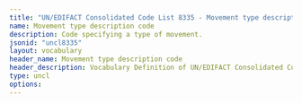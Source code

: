 ```yaml
---
title: "UN/EDIFACT Consolidated Code List 8335 - Movement type description code (20B) JSON-LD Vocabulary"
name: Movement type description code
description: Code specifying a type of movement.
jsonid: "uncl8335"
layout: vocabulary
header_name: Movement type description code
header_description: Vocabulary Definition of UN/EDIFACT Consolidated Code List 8335 - Movement type description code (20B) semantics in HTML format. JSON-LD format is available at [uncl8335.jsonld](/vocabulary/uncl8335.jsonld)
type: uncl
options:
---
```

